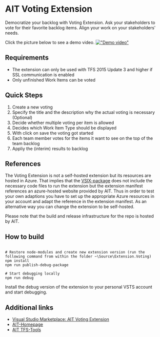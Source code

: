 # AIT Voting Extension

Democratize your backlog with Voting Extension. Ask your stakeholders to vote for their favorite backlog items. Align your work on your stakeholders' needs.

Click the picture below to see a demo video.
[!["Demo video"](https://asap-voting-preview.azurewebsites.net/Video/VotingExtensionDemo_First_Frame.png)](https://youtu.be/GvzbQba2cGU)

## Requirements
- The extension can only be used with TFS 2015 Update 3 and higher if SSL communication is enabled
- Only unfinished Work Items can be voted

## Quick Steps
1. Create a new voting 
2. Specify the title and the description why the actual voting is necessary (Optional)
3. Decide whether multiple voting per item is allowed
4. Decides which Work Item Type should be displayed
5. With click on save the voting got started
6. Each team member votes for the items it want to see on the top of the team backlog
7. Appliy the (interim) results to backlog 

## References

The Voting Extension is not a self-hosted extension but its resources are hosted in Azure. That implies that the [VSIX-package](https://docs.microsoft.com/en-us/visualstudio/extensibility/anatomy-of-a-vsix-package) does not include the necessary code files to run the extension but the extension manifest references an azure-hosted website provided by AIT. Thus in order to test your own adaptions you have to set up the appropriate Azure resources in your account and adapt the reference in the extension manifest. As an alternative way you can change the extension to be self-hosted.

Please note that the build and release infrastructure for the repo is hosted by AIT.

## How to build

```shell

# Restore node-modules and create new extension version (run the following command from within the folder ~\Source\Extension.Voting)
npm install
npm run publish-debug-package

# Start debugging locally
npm run debug
```

Install the debug version of the extension to your personal VSTS account and start debugging.

## Additional links
- [Visual Studio Marketplace: AIT Voting Extension](https://marketplace.visualstudio.com/items?itemName=AITGmbH.asap-voting-aitgmb-de-production)
- [AIT-Homepage](http://www.aitgmbh.de)
- [AIT TFS-Tools](http://www.aitgmbh.de/downloads/team-foundation-server-tools.html)